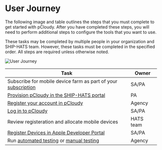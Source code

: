 # User Journey


The following image and table outlines the steps that you must complete to get started with pCloudy. After you have completed these steps, you will need to perform additional steps to configure the tools that you want to use.

These tasks may be completed by multiple people in your organization and SHIP-HATS team. However, these tasks must be completed in the specified order. All steps are required unless otherwise noted. 

![User Journey](user-journey-pcloudy.png)

|Task|Owner|
|---|---|
|Subscribe for mobile device farm as part of your [subscription](https://docs.developer.tech.gov.sg/docs/ship-hats-getting-started-guide/#/subscription)|SA/PA|
|[Provision pCloudy in the SHIP-HATS portal](pcloudy-provision) |PA|
|[Register your account in pCloudy](pcloudy-register)|Agency |
|[Log in to pCloudy](pcloudy-manage)|SA/PA|
|Review registeration and allocate mobile devices|HATS team|
|[Register Devices in Apple Developer Portal](pcloudy-register-devices)|SA/PA|
|Run [automated testing](pcloudy-automated-testing) or [manual testing](pcloudy-manual-testing) |Agency|

<!--
## Prerequisites
Prerequisites for pCloudy Mobile Device Farm using pCloudy CLI


1. Subscribe for mobile device farm - how will the user do this?
1. In SHIP-HATS portal, create the new project for mobile device farm testing

## Tenants Registration

Tenants Registration at HATS pCloudy Portal[Private Cloud]:

1.	Tenants can register in pCloudy portal [https://hats.pcloudy.com]
2.	Once registered, HATS team will review the registration and allocate mobile devices accordingly
3.	Tenants can view mobile devices under their dashboard and book devices at portal directly or they can run automation using CLI

## Automate
For pCloudy CLI automation:

1.	In SHIP-HATS portal, the PA user can retrieve the pCloudy token 
2.	Ensure that the team have elastic image configuration under HATS

Steps are narrated in https://confluence.ship.gov.sg/display/HATSKB/pCloudy+CLI

-->